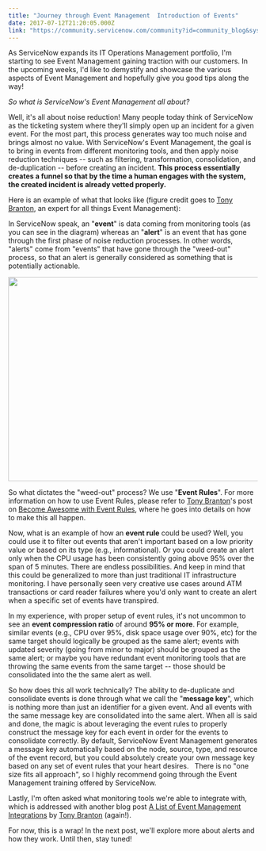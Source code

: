 ```yaml
---
title: "Journey through Event Management  Introduction of Events"
date: 2017-07-12T21:20:05.000Z
link: "https://community.servicenow.com/community?id=community_blog&sys_id=39ace225dbd0dbc01dcaf3231f9619bf"
---
```

<p>As ServiceNow expands its IT Operations Management portfolio, I'm starting to see Event Management gaining traction with our customers. In the upcoming weeks, I'd like to demystify and showcase the various aspects of Event Management and hopefully give you good tips along the way!</p><p></p><p><span style="font-style: italic;">So what is ServiceNow's Event Management all about? </span></p><p></p><p>Well, it's all about noise reduction! Many people today think of ServiceNow as the ticketing system where they'll simply open up an incident for a given event. For the most part, this process generates way too much noise and brings almost no value. With ServiceNow's Event Management, the goal is to bring in events from different monitoring tools, and then apply noise reduction techniques -- such as filtering, transformation, consolidation, and de-duplication -- before creating an incident. <span style="font-weight: bold;">This process essentially creates a funnel so that by the time a human engages with the system, the created incident is already vetted properly.</span></p><p></p><p>Here is an example of what that looks like (figure credit goes to <a __default_attr="21734" __jive_macro_name="user" class="jive_macro jive_macro_user" data-orig-content="Tony Branton" data-renderedposition="221_404.703125_102_16" href="/community?id=community_user_profile&user=7aa2de6ddbd81fc09c9ffb651f961925" modifiedtitle="true" title="Tony Branton">Tony Branton</a>, an expert for all things Event Management):</p><p>In ServiceNow speak, an "<span style="font-weight: bold;">event</span>" is data coming from monitoring tools (as you can see in the diagram) whereas an "<span style="font-weight: bold;">alert</span>" is an event that has gone through the first phase of noise reduction processes. In other words, "alerts" come from "events" that have gone through the "weed-out" process, so that an alert is generally considered as something that is potentially actionable.</p><p><img   class="image-1 jive-image" height="412" src="fcb85102dbd813043eb27a9e0f9619b4.iix" style="height: 412px; width: 890.035px;" width="890"/></p><p>So what dictates the "weed-out" process? We use "<span style="font-weight: bold;">Event Rules</span>". For more information on how to use Event Rules, please refer to <a __default_attr="21734" __jive_macro_name="user" class="jive_macro jive_macro_user" data-orig-content="Tony Branton" data-renderedposition="722_828.640625_102_16" href="/community?id=community_user_profile&user=7aa2de6ddbd81fc09c9ffb651f961925" modifiedtitle="true" title="Tony Branton">Tony Branton</a>'s post on <a ___default_attr="29318" class="jive-link-profile-small jive_macro jive_macro_undefined" data-id="29318" data-objecttype="105" data-type="comment" href="javascript:;">Become Awesome with Event Rules</a>, where he goes into details on how to make this all happen.</p><p></p><p>Now, what is an example of how an <span style="font-weight: bold;">event rule</span> could be used? Well, you could use it to filter out events that aren't important based on a low priority value or based on its type (e.g., informational). Or you could create an alert only when the CPU usage has been consistently going above 95% over the span of 5 minutes. There are endless possibilities. And keep in mind that this could be generalized to more than just traditional IT infrastructure monitoring. I have personally seen very creative use cases around ATM transactions or card reader failures where you'd only want to create an alert when a specific set of events have transpired.</p><p></p><p>In my experience, with proper setup of event rules, it's not uncommon to see an <span style="font-weight: bold;">event compression ratio</span> of around <span style="font-weight: bold;">95% or more</span>. For example, similar events (e.g., CPU over 95%, disk space usage over 90%, etc) for the same target should logically be grouped as the same alert; events with updated severity (going from minor to major) should be grouped as the same alert; or maybe you have redundant event monitoring tools that are throwing the same events from the same target -- those should be consolidated into the the same alert as well.</p><p></p><p>So how does this all work technically? The ability to de-duplicate and consolidate events is done through what we call the "<span style="font-weight: bold;">message key</span>", which is nothing more than just an identifier for a given event. And all events with the same message key are consolidated into the same alert. When all is said and done, the magic is about leveraging the event rules to properly construct the message key for each event in order for the events to consolidate correctly. By default, ServiceNow Event Management generates a message key automatically based on the node, source, type, and resource of the event record, but you could absolutely create your own message key based on any set of event rules that your heart desires.   There is no "one size fits all approach", so I highly recommend going through the Event Management training offered by ServiceNow.</p><p></p><p>Lastly, I'm often asked what monitoring tools we're able to integrate with, which is addressed with another blog post <a title="A List of Event Management Integrations" __default_attr="6367" __jive_macro_name="blogpost" class="jive_macro jive_macro_blogpost" data-orig-content="A List of Event Management Integrations" data-renderedposition="1103_737.640625_273_16" href="/community?id=community_blog&sys_id=336caea1dbd0dbc01dcaf3231f9619da">A List of Event Management Integrations</a> by <a __default_attr="21734" __jive_macro_name="user" class="jive_macro jive_macro_user" data-orig-content="Tony Branton" data-renderedposition="1103_1034.109375_102_16" href="/community?id=community_user_profile&user=7aa2de6ddbd81fc09c9ffb651f961925" modifiedtitle="true" title="Tony Branton">Tony Branton</a> (again!).</p><p></p><p>For now, this is a wrap! In the next post, we'll explore more about alerts and how they work. Until then, stay tuned!</p>